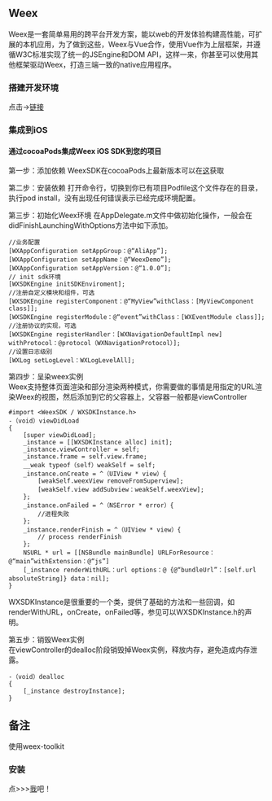 ## Weex

Weex是一套简单易用的跨平台开发方案，能以web的开发体验构建高性能，可扩展的本机应用，为了做到这些，Weex与Vue合作，使用Vue作为上层框架，并遵循W3C标准实现了统一的JSEngine和DOM API，这样一来，你甚至可以使用其他框架驱动Weex，打造三端一致的native应用程序。

### 搭建开发环境
点击->[链接](http://weex.apache.org/cn/guide/set-up-env.html)

### 集成到iOS

#### 通过cocoaPods集成Weex iOS SDK到您的项目
第一步：添加依赖
WeexSDK在cocoaPods上最新版本可以在[这](https://cocoapods.org/pods/WeexSDK)获取

第二步：安装依赖
打开命令行，切换到你已有项目Podfile这个文件存在的目录，执行pod install，没有出现任何错误表示已经完成环境配置。

第三步：初始化Weex环境
在AppDelegate.m文件中做初始化操作，一般会在didFinishLaunchingWithOptions方法中如下添加。
  
	//业务配置  
	[WXAppConfiguration setAppGroup：@“AliApp”];
	[WXAppConfiguration setAppName：@“WeexDemo”];
	[WXAppConfiguration setAppVersion：@“1.0.0”];  
	// init sdk环境  
	[WXSDKEngine initSDKEnviroment];  
	//注册自定义模块和组件，可选  
	[WXSDKEngine registerComponent：@“MyView”withClass：[MyViewComponent class]];  
	[WXSDKEngine registerModule：@“event”withClass：[WXEventModule class]];  
	//注册协议的实现，可选  
	[WXSDKEngine registerHandler：[WXNavigationDefaultImpl new] withProtocol：@protocol（WXNavigationProtocol）];  
	//设置日志级别  
	[WXLog setLogLevel：WXLogLevelAll];

第四步：呈染weex实例  
Weex支持整体页面渲染和部分渲染两种模式，你需要做的事情是用指定的URL渲染Weex的视图，然后添加到它的父容器上，父容器一般都是viewController

	#import <WeexSDK / WXSDKInstance.h>
	-（void）viewDidLoad 
	{
	    [super viewDidLoad];
	    _instance = [[WXSDKInstance alloc] init];
	    _instance.viewController = self;
	    _instance.frame = self.view.frame; 
	    __weak typeof（self）weakSelf = self;
	    _instance.onCreate = ^（UIView * view）{
	        [weakSelf.weexView removeFromSuperview];
	        [weakSelf.view addSubview：weakSelf.weexView];
	    };
	    _instance.onFailed = ^（NSError * error）{
	        //进程失败
	    };
	    _instance.renderFinish = ^（UIView * view）{
	        // process renderFinish
	    };
	    NSURL * url = [[NSBundle mainBundle] URLForResource：@“main”withExtension：@“js”]
	    [_instance renderWithURL：url options：@ {@“bundleUrl”：[self.url absoluteString]} data：nil];
	}
    
WXSDKInstance是很重要的一个类，提供了基础的方法和一些回调，如renderWithURL，onCreate，onFailed等，参见可以WXSDKInstance.h的声明。  

第五步：销毁Weex实例  
在viewController的dealloc阶段销毁掉Weex实例，释放内存，避免造成内存泄露。

	-（void）dealloc
	{
	    [_instance destroyInstance];
	}



## 备注
使用weex-toolkit

### 安装
点>>>[我](http://weex.apache.org/cn/guide/tools/toolkit.html)吧！
